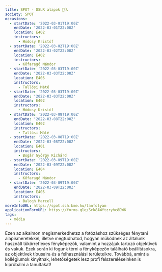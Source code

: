 ```yaml
---
title: SPOT - DSLR alapok 📸🔍
society: SPOT
occasions:
  - startDate: '2022-03-01T19:00Z'
    endDate: '2022-03-01T22:00Z'
    location: E402
    instructors:
      - Hódosy Kristóf
  - startDate: '2022-03-02T19:00Z'
    endDate: '2022-03-02T22:00Z'
    location: E402
    instructors:
      - Kőfaragó Nándor
  - startDate: '2022-03-03T19:00Z'
    endDate: '2022-03-03T22:00Z'
    location: E405
    instructors:
      - Tallósi Máté
  - startDate: '2022-03-03T19:00Z'
    endDate: '2022-03-03T22:00Z'
    location: E402
    instructors:
      - Hódosy Kristóf
  - startDate: '2022-03-08T19:00Z'
    endDate: '2022-03-08T22:00Z'
    location: E402
    instructors:
      - Tallósi Máté
  - startDate: '2022-03-08T19:00Z'
    endDate: '2022-03-08T22:00Z'
    location: E401
    instructors:
      - Bogár György Richárd
  - startDate: '2022-03-09T19:00Z'
    endDate: '2022-03-09T22:00Z'
    location: E404
    instructors:
      - Kőfaragó Nándor
  - startDate: '2022-03-09T19:00Z'
    endDate: '2022-03-09T22:00Z'
    location: E405
    instructors:
      - Balogh Marcell
moreInfoURL: https://spot.sch.bme.hu/tanfolyam
applicationFormURL: https://forms.gle/Srk8AWYtzryhc8DW6
tags:
  - média
---
```


Ezen az alkalmon megismerkedhetsz a fotózáshoz szükséges fénytani alapismeretekkel, illetve megtudhatod, hogyan működnek az általunk használt tükörreflexes fényképezők, valamint a hozzájuk tartozó objektívek és vakuk. Ezek során ki fogunk térni a fényképezőn található beállításokra, az objektívek típusaira és a felhasználási területeikre. Továbbá, amint a kollégiumok kinyitnak, lehetőségetek lesz profi felszereléseinken is kipróbálni a tanultakat!
